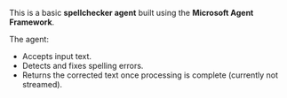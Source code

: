 This is a basic **spellchecker agent** built using the **Microsoft Agent Framework**.

The agent:

- Accepts input text.
- Detects and fixes spelling errors.
- Returns the corrected text once processing is complete (currently not streamed).
